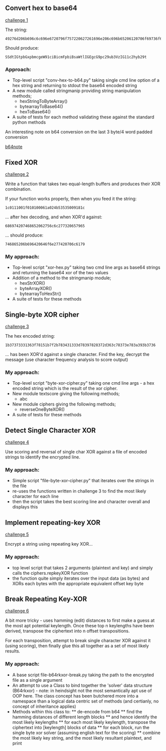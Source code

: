 ## <a name="challenge1" /> Convert hex to base64

[challenge 1](https://cryptopals.com/sets/1/challenges/1)

The string:
```
49276d206b696c6c696e6720796f757220627261696e206c696b65206120706f69736f6e6f7573206d757368726f6f6d
```
Should produce:
```
SSdtIGtpbGxpbmcgeW91ciBicmFpbiBsaWtlIGEgcG9pc29ub3VzIG11c2hyb29t
```

### Approach:

* Top-level script "conv-hex-to-b64.py" taking single cmd line option of a hex string and returning to stdout the base64 encoded string
* A new module called stringmanip providing string manipulation methods;
    * hexStringToByteArray()
    * bytearrayToBase64()
    * hexToBase64()
* A suite of tests for each method validating these against the standard python methods

An interesting note on b64 conversion on the last 3 byte/4 word padded conversion

[b64note](b64note.md)

## <a name="challenge2" /> Fixed XOR

[challenge 2](https://cryptopals.com/sets/1/challenges/2)

Write a function that takes two equal-length buffers and produces their XOR combination.

If your function works properly, then when you feed it the string:

```
1c0111001f010100061a024b53535009181c
```
... after hex decoding, and when XOR'd against:

```
686974207468652062756c6c277320657965
```
... should produce:
```
746865206b696420646f6e277420706c6179
```

### My approach:

* Top-level script "xor-hex.py" taking two cmd line args as base64 strings and returning the base64 xor of the two values
* Addition of a method to the stringmanip module;
    * hexStrXOR()
    * byteArrayXOR()
    * bytearrayToHexStr()
* A suite of tests for these methods

## <a name="challenge3" /> Single-byte XOR cipher 

[challenge 3](https://cryptopals.com/sets/1/challenges/3)



The hex encoded string:

```
1b37373331363f78151b7f2b783431333d78397828372d363c78373e783a393b3736
```

... has been XOR'd against a single character. Find the key, decrypt the message (use character frequency analysis to score output)

### My approach:

* Top-level script "byte-xor-cipher.py" taking one cmd line args - a hex encoded string which is the result of the xor cipher.
* New module textscore giving the following methods;
    * abc
* New module ciphers giving the following methods;  
    * reverseOneByteXOR()
* A suite of tests for these methods

## <a name="challenge4" /> Detect Single Character XOR

[challenge 4](https://cryptopals.com/sets/1/challenges/4)

Use scoring and reversal of single char XOR against a file of encoded strings to identify the encrypted line.

### My approach:

* Simple script "file-byte-xor-cipher.py" that iterates over the strings in the file
* re-uses the functions written in challenge 3 to find the most likely character for each line
* then the script takes the best scoring line and character overall and displays this

## <a name="challenge5" /> Implement repeating-key XOR

[challenge 5](https://cryptopals.com/sets/1/challenges/5)

Encrypt a string using repeating key XOR...

### My approach:

* top level script that takes 2 arguments (plaintext and key) and simply calls the ciphers.repkeyXOR function
* the function quite simply iterates over the input data (as bytes) and XORs each bytes with the appropriate equivalent offset key byte

## <a name="challenge6" /> Break Repeating Key-XOR

[challenge 6](https://cryptopals.com/sets/1/challenges/6)

A bit more tricky - uses hamming (edit) distances to first make a guess at the most apt potential keylength.  Once these top n keylengths have been derived, transpose the ciphertext into n offset transpositions.
 
For each transposition, attempt to break single character XOR against it (using scoring), then finally glue this all together as a set of most likely results.

### My approach:

* A base script file-b64rkxor-break.py taking the path to the encrypted file as a single argument
* An attempt to use a Class to bind together the 'solver' data structure (B64rkxor) - note: in heindsight not the most semantically apt use of OOP here.  The class concept has been butchered more into a namespace than a logical data centric set of methods (and certianly, no concept of inheritance applies)
* Methods within this class to:
** de-encode from b64
** find the hamming distances of different length blocks
** and hence identify the most likely keylengths
** for each most likely keylength, transpose the ciphertext into [keylength] blocks of data
** for each  block, run the single byte xor solver (assuming english text for the scoring)
** combine the most likely key string, and the most likely resultant plaintext, and print


